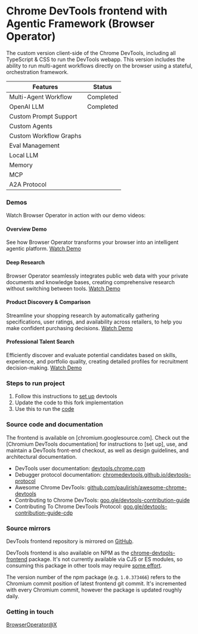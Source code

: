 # Chrome DevTools frontend with Agentic Framework (Browser Operator)

The custom version client-side of the Chrome DevTools, including all TypeScript & CSS to run the DevTools webapp. This version includes the ability to run multi-agent workflows directly on the browser using a stateful, orchestration framework.

|Features| Status |
|--|--|
| Multi-Agent Workflow | Completed |
| OpenAI LLM | Completed |
| Custom Prompt Support| |
| Custom Agents | |
| Custom Workflow Graphs | |
| Eval Management | |
| Local LLM | |
| Memory | |
| MCP | |
| A2A Protocol | |

### Demos

Watch Browser Operator in action with our demo videos:

#### Overview Demo
See how Browser Operator transforms your browser into an intelligent agentic platform.
[Watch Demo](https://player.vimeo.com/video/1081705645)

#### Deep Research
Browser Operator seamlessly integrates public web data with your private documents and knowledge bases, creating comprehensive research without switching between tools.
[Watch Demo](https://player.vimeo.com/video/1081705602)

#### Product Discovery & Comparison
Streamline your shopping research by automatically gathering specifications, user ratings, and availability across retailers, to help you make confident purchasing decisions.
[Watch Demo](https://player.vimeo.com/video/1081705556)

#### Professional Talent Search
Efficiently discover and evaluate potential candidates based on skills, experience, and portfolio quality, creating detailed profiles for recruitment decision-making.
[Watch Demo](https://player.vimeo.com/video/1082407151)

### Steps to run project

1. Follow this instructions to [set up](chromium.googlesource.com) devtools
2. Update the code to this fork implementation
3. Use this to run the [code](https://github.com/tysonthomas9/browser-operator-devtools-frontend/blob/main/front_end/panels/ai_chat/Readme.md)

### Source code and documentation

The frontend is available on [chromium.googlesource.com]. Check out the [Chromium DevTools
documentation] for instructions to [set up], use, and maintain a DevTools front-end checkout,
as well as design guidelines, and architectural documentation.

- DevTools user documentation: [devtools.chrome.com](https://devtools.chrome.com)
- Debugger protocol documentation: [chromedevtools.github.io/devtools-protocol](https://chromedevtools.github.io/devtools-protocol)
- Awesome Chrome DevTools: [github.com/paulirish/awesome-chrome-devtools](https://github.com/paulirish/awesome-chrome-devtools)
- Contributing to Chrome DevTools: [goo.gle/devtools-contribution-guide](http://goo.gle/devtools-contribution-guide)
- Contributing To Chrome DevTools Protocol: [goo.gle/devtools-contribution-guide-cdp](https://goo.gle/devtools-contribution-guide-cdp)

### Source mirrors

DevTools frontend repository is mirrored on [GitHub](https://github.com/ChromeDevTools/devtools-frontend).

DevTools frontend is also available on NPM as the [chrome-devtools-frontend](https://www.npmjs.com/package/chrome-devtools-frontend) package. It's not currently available via CJS or ES modules, so consuming this package in other tools may require [some effort](https://github.com/paulirish/devtools-timeline-model/blob/master/index.js).

The version number of the npm package (e.g. `1.0.373466`) refers to the Chromium commit position of latest frontend git commit. It's incremented with every Chromium commit, however the package is updated roughly daily.

### Getting in touch

[BrowserOperator@X](https://x.com/BrowserOperator)
